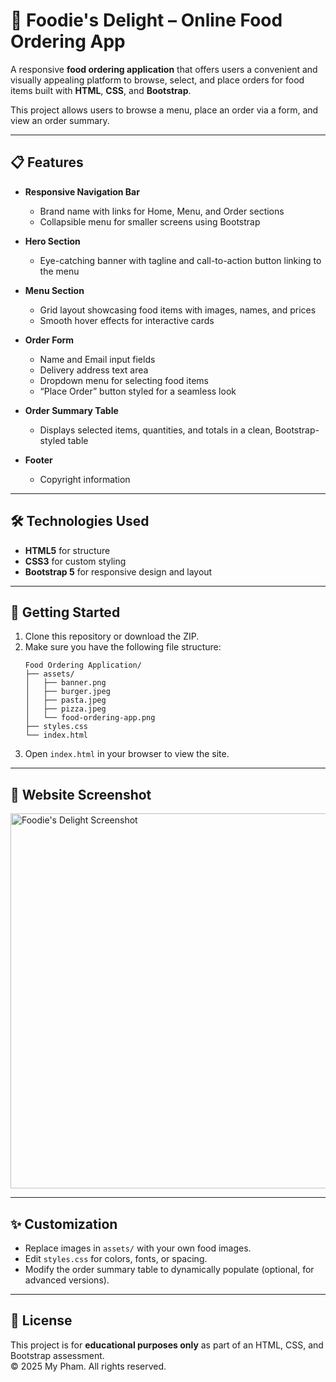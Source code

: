 # 🍔 Foodie's Delight – Online Food Ordering App

A responsive **food ordering application** that offers users a convenient and visually appealing platform to browse, select, and place orders for food items built with **HTML**, **CSS**, and **Bootstrap**.  

This project allows users to browse a menu, place an order via a form, and view an order summary.  

---

## 📋 Features
- **Responsive Navigation Bar**  
  - Brand name with links for Home, Menu, and Order sections  
  - Collapsible menu for smaller screens using Bootstrap  

- **Hero Section**  
  - Eye-catching banner with tagline and call-to-action button linking to the menu  

- **Menu Section**  
  - Grid layout showcasing food items with images, names, and prices  
  - Smooth hover effects for interactive cards  

- **Order Form**  
  - Name and Email input fields  
  - Delivery address text area  
  - Dropdown menu for selecting food items  
  - “Place Order” button styled for a seamless look  

- **Order Summary Table**  
  - Displays selected items, quantities, and totals in a clean, Bootstrap-styled table  

- **Footer**  
  - Copyright information  

---

## 🛠️ Technologies Used
- **HTML5** for structure  
- **CSS3** for custom styling  
- **Bootstrap 5** for responsive design and layout  

---

## 🚀 Getting Started
1. Clone this repository or download the ZIP.  
2. Make sure you have the following file structure:
    ```
    Food Ordering Application/
    ├── assets/
    │   ├── banner.png
    │   ├── burger.jpeg
    │   ├── pasta.jpeg
    │   ├── pizza.jpeg
    │   └── food-ordering-app.png
    ├── styles.css
    └── index.html
    ```
3. Open `index.html` in your browser to view the site.

---

## 📸 Website Screenshot

<img src="assets/food-ordering-app.png" alt="Foodie's Delight Screenshot" width="600">

---

## ✨ Customization
- Replace images in `assets/` with your own food images.  
- Edit `styles.css` for colors, fonts, or spacing.  
- Modify the order summary table to dynamically populate (optional, for advanced versions).  

---

## 📄 License
This project is for **educational purposes only** as part of an HTML, CSS, and Bootstrap assessment.  
© 2025 My Pham. All rights reserved.

